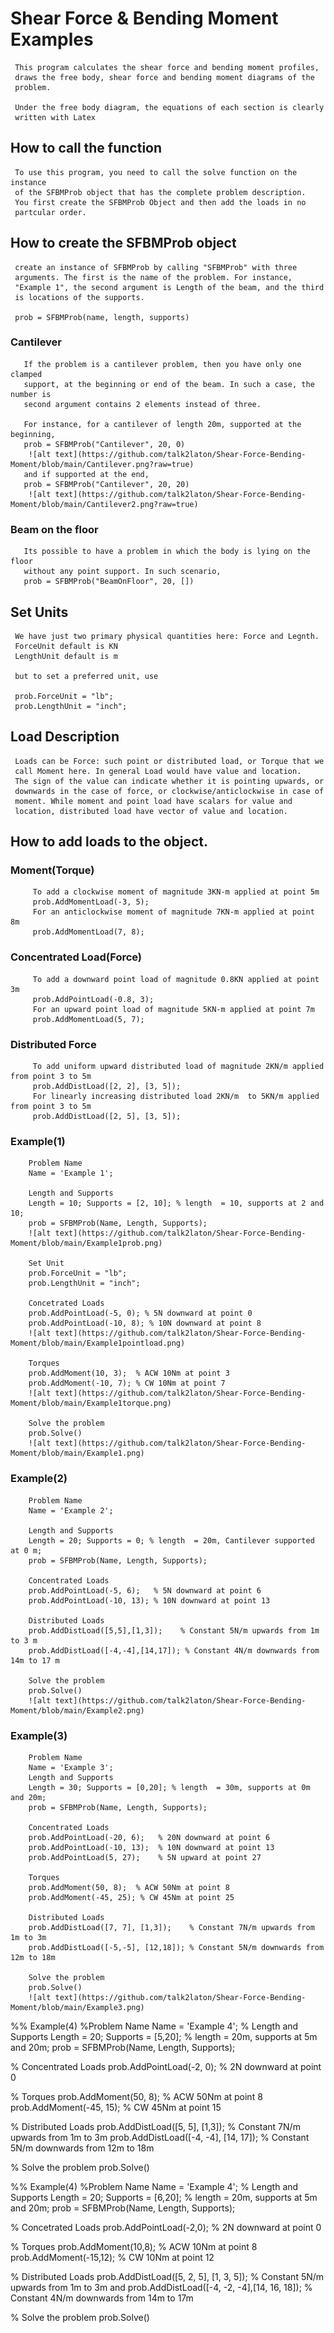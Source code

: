 # Shear Force & Bending Moment Examples

     This program calculates the shear force and bending moment profiles, 
     draws the free body, shear force and bending moment diagrams of the 
     problem.
 
     Under the free body diagram, the equations of each section is clearly 
     written with Latex
 
## How to call the function
     To use this program, you need to call the solve function on the instance 
     of the SFBMProb object that has the complete problem description.
     You first create the SFBMProb Object and then add the loads in no
     partcular order. 

## How to create the SFBMProb object
     create an instance of SFBMProb by calling "SFBMProb" with three
     arguments. The first is the name of the problem. For instance, 
     "Example 1", the second argument is Length of the beam, and the third
     is locations of the supports. 

     prob = SFBMProb(name, length, supports)
###   Cantilever
       If the problem is a cantilever problem, then you have only one clamped 
       support, at the beginning or end of the beam. In such a case, the number is
       second argument contains 2 elements instead of three. 

       For instance, for a cantilever of length 20m, supported at the beginning, 
       prob = SFBMProb("Cantilever", 20, 0)
        ![alt text](https://github.com/talk2laton/Shear-Force-Bending-Moment/blob/main/Cantilever.png?raw=true)
       and if supported at the end, 
       prob = SFBMProb("Cantilever", 20, 20)
        ![alt text](https://github.com/talk2laton/Shear-Force-Bending-Moment/blob/main/Cantilever2.png?raw=true)

###   Beam on the floor
       Its possible to have a problem in which the body is lying on the floor 
       without any point support. In such scenario, 
       prob = SFBMProb("BeamOnFloor", 20, [])

## Set Units
     We have just two primary physical quantities here: Force and Legnth.
     ForceUnit default is KN
     LengthUnit default is m

     but to set a preferred unit, use

     prob.ForceUnit = "lb";
     prob.LengthUnit = "inch";
## Load Description
     Loads can be Force: such point or distributed load, or Torque that we
     call Moment here. In general Load would have value and location.
     The sign of the value can indicate whether it is pointing upwards, or
     downwards in the case of force, or clockwise/anticlockwise in case of
     moment. While moment and point load have scalars for value and
     location, distributed load have vector of value and location. 

## How to add loads to the object.

###   Moment(Torque)
         To add a clockwise moment of magnitude 3KN-m applied at point 5m
         prob.AddMomentLoad(-3, 5);
         For an anticlockwise moment of magnitude 7KN-m applied at point 8m
         prob.AddMomentLoad(7, 8);

###   Concentrated Load(Force)
         To add a downward point load of magnitude 0.8KN applied at point 3m
         prob.AddPointLoad(-0.8, 3);
         For an upward point load of magnitude 5KN-m applied at point 7m
         prob.AddMomentLoad(5, 7);

###   Distributed Force
         To add uniform upward distributed load of magnitude 2KN/m applied from point 3 to 5m 
         prob.AddDistLoad([2, 2], [3, 5]);
         For linearly increasing distributed load 2KN/m  to 5KN/m applied from point 3 to 5m 
         prob.AddDistLoad([2, 5], [3, 5]);


###     Example(1)
        Problem Name
        Name = 'Example 1';
        
        Length and Supports
        Length = 10; Supports = [2, 10]; % length  = 10, supports at 2 and 10;
        prob = SFBMProb(Name, Length, Supports);
        ![alt text](https://github.com/talk2laton/Shear-Force-Bending-Moment/blob/main/Example1prob.png)
        
        Set Unit
        prob.ForceUnit = "lb";
        prob.LengthUnit = "inch";
        
        Concetrated Loads
        prob.AddPointLoad(-5, 0); % 5N downward at point 0
        prob.AddPointLoad(-10, 8); % 10N downward at point 8
        ![alt text](https://github.com/talk2laton/Shear-Force-Bending-Moment/blob/main/Example1pointload.png)
        
        Torques
        prob.AddMoment(10, 3);  % ACW 10Nm at point 3
        prob.AddMoment(-10, 7); % CW 10Nm at point 7
        ![alt text](https://github.com/talk2laton/Shear-Force-Bending-Moment/blob/main/Example1torque.png)
        
        Solve the problem
        prob.Solve()
        ![alt text](https://github.com/talk2laton/Shear-Force-Bending-Moment/blob/main/Example1.png)

###     Example(2)
        Problem Name
        Name = 'Example 2';
        
        Length and Supports
        Length = 20; Supports = 0; % length  = 20m, Cantilever supported at 0 m;
        prob = SFBMProb(Name, Length, Supports);
        
        Concentrated Loads
        prob.AddPointLoad(-5, 6);   % 5N downward at point 6
        prob.AddPointLoad(-10, 13); % 10N downward at point 13
        
        Distributed Loads
        prob.AddDistLoad([5,5],[1,3]);    % Constant 5N/m upwards from 1m to 3 m 
        prob.AddDistLoad([-4,-4],[14,17]); % Constant 4N/m downwards from 14m to 17 m
        
        Solve the problem
        prob.Solve()
        ![alt text](https://github.com/talk2laton/Shear-Force-Bending-Moment/blob/main/Example2.png)

###    Example(3)
        Problem Name
        Name = 'Example 3';
        Length and Supports
        Length = 30; Supports = [0,20]; % length  = 30m, supports at 0m and 20m;
        prob = SFBMProb(Name, Length, Supports);
        
        Concentrated Loads
        prob.AddPointLoad(-20, 6);   % 20N downward at point 6
        prob.AddPointLoad(-10, 13);  % 10N downward at point 13
        prob.AddPointLoad(5, 27);    % 5N upward at point 27
        
        Torques
        prob.AddMoment(50, 8);  % ACW 50Nm at point 8
        prob.AddMoment(-45, 25); % CW 45Nm at point 25
        
        Distributed Loads
        prob.AddDistLoad([7, 7], [1,3]);    % Constant 7N/m upwards from 1m to 3m 
        prob.AddDistLoad([-5,-5], [12,18]); % Constant 5N/m downwards from 12m to 18m
        
        Solve the problem
        prob.Solve()
        ![alt text](https://github.com/talk2laton/Shear-Force-Bending-Moment/blob/main/Example3.png)


%%     Example(4)
%Problem Name
Name = 'Example 4';
% Length and Supports
Length = 20; Supports = [5,20]; % length  = 20m, supports at 5m and 20m;
prob = SFBMProb(Name, Length, Supports);

% Concentrated Loads
prob.AddPointLoad(-2, 0);   % 2N downward at point 0

% Torques
prob.AddMoment(50, 8);  % ACW 50Nm at point 8
prob.AddMoment(-45, 15); % CW 45Nm at point 15

% Distributed Loads
prob.AddDistLoad([5, 5], [1,3]);    % Constant 7N/m upwards from 1m to 3m 
prob.AddDistLoad([-4, -4], [14, 17]); % Constant 5N/m downwards from 12m to 18m

% Solve the problem
prob.Solve()

%%     Example(4)
%Problem Name
Name = 'Example 4';
% Length and Supports
Length = 20; Supports = [6,20]; % length  = 20m, supports at 5m and 20m;
prob = SFBMProb(Name, Length, Supports);

% Concetrated Loads
prob.AddPointLoad(-2,0);  % 2N downward at point 0

% Torques
prob.AddMoment(10,8);   % ACW 10Nm at point 8
prob.AddMoment(-15,12); % CW 10Nm at point 12

% Distributed Loads
prob.AddDistLoad([5, 2, 5], [1, 3, 5]);    % Constant 5N/m upwards from 1m to 3m and 
prob.AddDistLoad([-4, -2, -4],[14, 16, 18]); % Constant 4N/m downwards from 14m to 17m

% Solve the problem
prob.Solve()